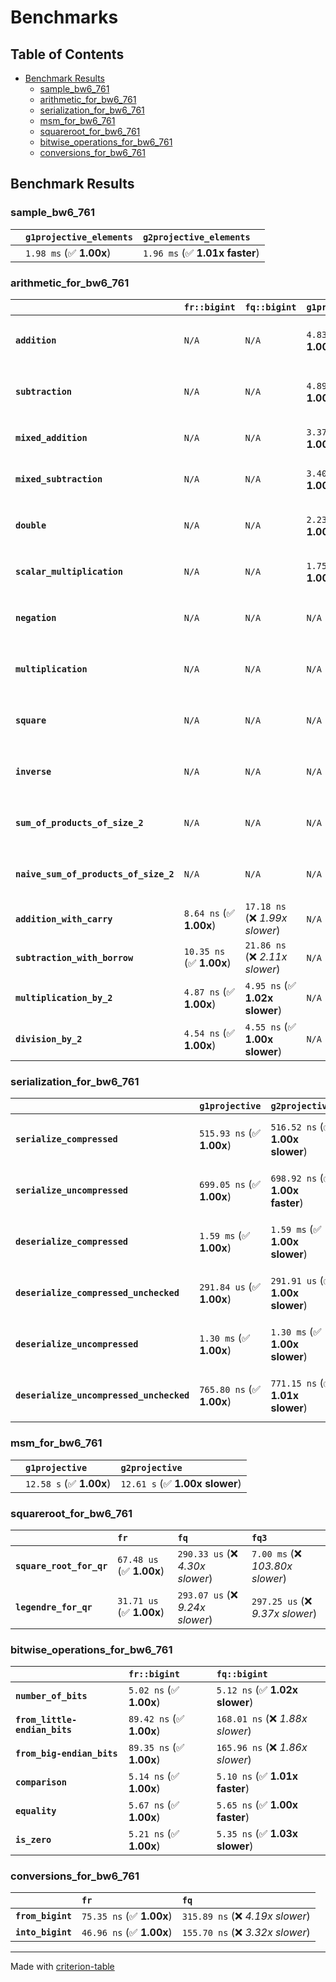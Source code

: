 # Benchmarks

## Table of Contents

- [Benchmark Results](#benchmark-results)
    - [sample_bw6_761](#sample_bw6_761)
    - [arithmetic_for_bw6_761](#arithmetic_for_bw6_761)
    - [serialization_for_bw6_761](#serialization_for_bw6_761)
    - [msm_for_bw6_761](#msm_for_bw6_761)
    - [squareroot_for_bw6_761](#squareroot_for_bw6_761)
    - [bitwise_operations_for_bw6_761](#bitwise_operations_for_bw6_761)
    - [conversions_for_bw6_761](#conversions_for_bw6_761)

## Benchmark Results

### sample_bw6_761

|        | `g1projective_elements`          | `g2projective_elements`           |
|:-------|:---------------------------------|:--------------------------------- |
|        | `1.98 ms` (✅ **1.00x**)          | `1.96 ms` (✅ **1.01x faster**)    |

### arithmetic_for_bw6_761

|                                       | `fr::bigint`             | `fq::bigint`                    | `g1projective`          | `g2projective`                 | `fq3`                            | `fq6`                             | `fq`                              | `fr`                               |
|:--------------------------------------|:-------------------------|:--------------------------------|:------------------------|:-------------------------------|:---------------------------------|:----------------------------------|:----------------------------------|:---------------------------------- |
| **`addition`**                        | `N/A`                    | `N/A`                           | `4.83 us` (✅ **1.00x**) | `4.83 us` (✅ **1.00x slower**) | `77.53 ns` (🚀 **62.31x faster**) | `163.90 ns` (🚀 **29.47x faster**) | `27.87 ns` (🚀 **173.32x faster**) | `12.66 ns` (🚀 **381.60x faster**)  |
| **`subtraction`**                     | `N/A`                    | `N/A`                           | `4.89 us` (✅ **1.00x**) | `4.89 us` (✅ **1.00x slower**) | `78.11 ns` (🚀 **62.54x faster**) | `154.64 ns` (🚀 **31.59x faster**) | `25.92 ns` (🚀 **188.49x faster**) | `13.30 ns` (🚀 **367.26x faster**)  |
| **`mixed_addition`**                  | `N/A`                    | `N/A`                           | `3.37 us` (✅ **1.00x**) | `3.37 us` (✅ **1.00x slower**) | `N/A`                            | `N/A`                             | `N/A`                             | `N/A`                              |
| **`mixed_subtraction`**               | `N/A`                    | `N/A`                           | `3.40 us` (✅ **1.00x**) | `3.40 us` (✅ **1.00x faster**) | `N/A`                            | `N/A`                             | `N/A`                             | `N/A`                              |
| **`double`**                          | `N/A`                    | `N/A`                           | `2.23 us` (✅ **1.00x**) | `2.23 us` (✅ **1.00x slower**) | `54.21 ns` (🚀 **41.21x faster**) | `119.70 ns` (🚀 **18.66x faster**) | `19.41 ns` (🚀 **115.12x faster**) | `7.12 ns` (🚀 **313.61x faster**)   |
| **`scalar_multiplication`**           | `N/A`                    | `N/A`                           | `1.75 ms` (✅ **1.00x**) | `1.75 ms` (✅ **1.00x faster**) | `N/A`                            | `N/A`                             | `N/A`                             | `N/A`                              |
| **`negation`**                        | `N/A`                    | `N/A`                           | `N/A`                   | `N/A`                          | `70.32 ns` (❌ *3.90x slower*)    | `120.20 ns` (❌ *6.66x slower*)    | `22.48 ns` (❌ *1.25x slower*)     | `18.04 ns` (✅ **1.00x**)           |
| **`multiplication`**                  | `N/A`                    | `N/A`                           | `N/A`                   | `N/A`                          | `2.50 us` (❌ *32.86x slower*)    | `7.95 us` (❌ *104.66x slower*)    | `304.80 ns` (❌ *4.01x slower*)    | `75.96 ns` (✅ **1.00x**)           |
| **`square`**                          | `N/A`                    | `N/A`                           | `N/A`                   | `N/A`                          | `1.80 us` (❌ *26.90x slower*)    | `5.55 us` (❌ *83.12x slower*)     | `243.07 ns` (❌ *3.64x slower*)    | `66.77 ns` (✅ **1.00x**)           |
| **`inverse`**                         | `N/A`                    | `N/A`                           | `N/A`                   | `N/A`                          | `51.88 us` (❌ *3.66x slower*)    | `60.98 us` (❌ *4.30x slower*)     | `47.73 us` (❌ *3.36x slower*)     | `14.19 us` (✅ **1.00x**)           |
| **`sum_of_products_of_size_2`**       | `N/A`                    | `N/A`                           | `N/A`                   | `N/A`                          | `5.14 us` (❌ *43.84x slower*)    | `16.25 us` (❌ *138.51x slower*)   | `420.29 ns` (❌ *3.58x slower*)    | `117.34 ns` (✅ **1.00x**)          |
| **`naive_sum_of_products_of_size_2`** | `N/A`                    | `N/A`                           | `N/A`                   | `N/A`                          | `5.08 us` (❌ *31.00x slower*)    | `16.17 us` (❌ *98.61x slower*)    | `649.23 ns` (❌ *3.96x slower*)    | `164.03 ns` (✅ **1.00x**)          |
| **`addition_with_carry`**             | `8.64 ns` (✅ **1.00x**)  | `17.18 ns` (❌ *1.99x slower*)   | `N/A`                   | `N/A`                          | `N/A`                            | `N/A`                             | `N/A`                             | `N/A`                              |
| **`subtraction_with_borrow`**         | `10.35 ns` (✅ **1.00x**) | `21.86 ns` (❌ *2.11x slower*)   | `N/A`                   | `N/A`                          | `N/A`                            | `N/A`                             | `N/A`                             | `N/A`                              |
| **`multiplication_by_2`**             | `4.87 ns` (✅ **1.00x**)  | `4.95 ns` (✅ **1.02x slower**)  | `N/A`                   | `N/A`                          | `N/A`                            | `N/A`                             | `N/A`                             | `N/A`                              |
| **`division_by_2`**                   | `4.54 ns` (✅ **1.00x**)  | `4.55 ns` (✅ **1.00x slower**)  | `N/A`                   | `N/A`                          | `N/A`                            | `N/A`                             | `N/A`                             | `N/A`                              |

### serialization_for_bw6_761

|                                          | `g1projective`            | `g2projective`                   | `fr`                                | `fq`                                | `fq3`                             | `fq6`                             |
|:-----------------------------------------|:--------------------------|:---------------------------------|:------------------------------------|:------------------------------------|:----------------------------------|:--------------------------------- |
| **`serialize_compressed`**               | `515.93 ns` (✅ **1.00x**) | `516.52 ns` (✅ **1.00x slower**) | `56.42 ns` (🚀 **9.14x faster**)     | `168.10 ns` (🚀 **3.07x faster**)    | `509.03 ns` (✅ **1.01x faster**)  | `1.08 us` (❌ *2.10x slower*)      |
| **`serialize_uncompressed`**             | `699.05 ns` (✅ **1.00x**) | `698.92 ns` (✅ **1.00x faster**) | `57.29 ns` (🚀 **12.20x faster**)    | `169.97 ns` (🚀 **4.11x faster**)    | `509.24 ns` (✅ **1.37x faster**)  | `1.08 us` (❌ *1.55x slower*)      |
| **`deserialize_compressed`**             | `1.59 ms` (✅ **1.00x**)   | `1.59 ms` (✅ **1.00x slower**)   | `94.50 ns` (🚀 **16837.75x faster**) | `341.83 ns` (🚀 **4654.83x faster**) | `1.04 us` (🚀 **1529.06x faster**) | `2.13 us` (🚀 **747.34x faster**)  |
| **`deserialize_compressed_unchecked`**   | `291.84 us` (✅ **1.00x**) | `291.91 us` (✅ **1.00x slower**) | `94.37 ns` (🚀 **3092.64x faster**)  | `341.67 ns` (🚀 **854.16x faster**)  | `1.04 us` (🚀 **280.44x faster**)  | `2.13 us` (🚀 **137.08x faster**)  |
| **`deserialize_uncompressed`**           | `1.30 ms` (✅ **1.00x**)   | `1.30 ms` (✅ **1.00x slower**)   | `94.46 ns` (🚀 **13755.06x faster**) | `341.56 ns` (🚀 **3804.14x faster**) | `1.04 us` (🚀 **1248.37x faster**) | `2.14 us` (🚀 **607.13x faster**)  |
| **`deserialize_uncompressed_unchecked`** | `765.80 ns` (✅ **1.00x**) | `771.15 ns` (✅ **1.01x slower**) | `94.42 ns` (🚀 **8.11x faster**)     | `341.48 ns` (🚀 **2.24x faster**)    | `1.04 us` (❌ *1.36x slower*)      | `2.13 us` (❌ *2.78x slower*)      |

### msm_for_bw6_761

|        | `g1projective`          | `g2projective`                  |
|:-------|:------------------------|:------------------------------- |
|        | `12.58 s` (✅ **1.00x**) | `12.61 s` (✅ **1.00x slower**)  |

### squareroot_for_bw6_761

|                          | `fr`                     | `fq`                             | `fq3`                             |
|:-------------------------|:-------------------------|:---------------------------------|:--------------------------------- |
| **`square_root_for_qr`** | `67.48 us` (✅ **1.00x**) | `290.33 us` (❌ *4.30x slower*)   | `7.00 ms` (❌ *103.80x slower*)    |
| **`legendre_for_qr`**    | `31.71 us` (✅ **1.00x**) | `293.07 us` (❌ *9.24x slower*)   | `297.25 us` (❌ *9.37x slower*)    |

### bitwise_operations_for_bw6_761

|                               | `fr::bigint`             | `fq::bigint`                      |
|:------------------------------|:-------------------------|:--------------------------------- |
| **`number_of_bits`**          | `5.02 ns` (✅ **1.00x**)  | `5.12 ns` (✅ **1.02x slower**)    |
| **`from_little-endian_bits`** | `89.42 ns` (✅ **1.00x**) | `168.01 ns` (❌ *1.88x slower*)    |
| **`from_big-endian_bits`**    | `89.35 ns` (✅ **1.00x**) | `165.96 ns` (❌ *1.86x slower*)    |
| **`comparison`**              | `5.14 ns` (✅ **1.00x**)  | `5.10 ns` (✅ **1.01x faster**)    |
| **`equality`**                | `5.67 ns` (✅ **1.00x**)  | `5.65 ns` (✅ **1.00x faster**)    |
| **`is_zero`**                 | `5.21 ns` (✅ **1.00x**)  | `5.35 ns` (✅ **1.03x slower**)    |

### conversions_for_bw6_761

|                   | `fr`                     | `fq`                              |
|:------------------|:-------------------------|:--------------------------------- |
| **`from_bigint`** | `75.35 ns` (✅ **1.00x**) | `315.89 ns` (❌ *4.19x slower*)    |
| **`into_bigint`** | `46.96 ns` (✅ **1.00x**) | `155.70 ns` (❌ *3.32x slower*)    |

---
Made with [criterion-table](https://github.com/nu11ptr/criterion-table)

